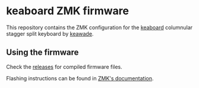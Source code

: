# keaboard ZMK firmware

This repository contains the ZMK configuration for the [keaboard][keaboard]
columnular stagger split keyboard by [keawade][keawade].

## Using the firmware

Check the [releases][releases] for compiled firmware files.

Flashing instructions can be found in [ZMK's documentation][flash-docs].

[keaboard]: https://github.com/keawade/keaboard
[keawade]: https://github.com/keawade
[releases]: https://github.com/keawade/keaboard-zmk-config/releases
[flash-docs]: https://zmk.dev/docs/user-setup#flashing-uf2-files
